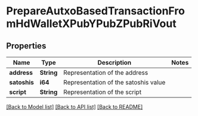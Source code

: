 # PrepareAutxoBasedTransactionFromHdWalletXPubYPubZPubRiVout

## Properties

Name | Type | Description | Notes
------------ | ------------- | ------------- | -------------
**address** | **String** | Representation of the address | 
**satoshis** | **i64** | Representation of the satoshis value | 
**script** | **String** | Representation of the script | 

[[Back to Model list]](../README.md#documentation-for-models) [[Back to API list]](../README.md#documentation-for-api-endpoints) [[Back to README]](../README.md)


